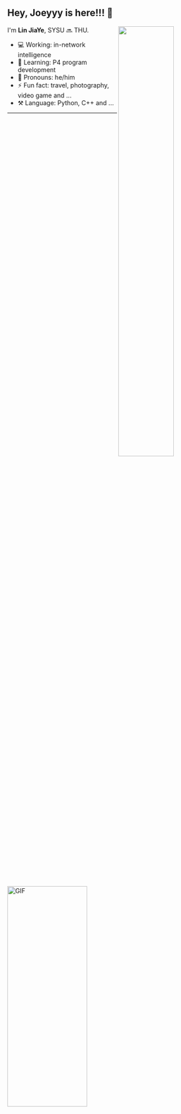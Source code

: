 ## Hey, Joeyyy is here!!! :wave:

[<img align="right" width="50%" src="https://github-readme-stats-ouuan.vercel.app/api?username=ljy2222&theme=dark&show_icons=true">](https://metrics.lecoq.io/ouuan?template=classic)

I'm **Lin JiaYe**, SYSU 🔜 THU.

- 💻 Working: in-network intelligence
- 🚀 Learning: P4 program development
- 👨 Pronouns: he/him
- ⚡ Fun fact: travel, photography, video game and ...
- ⚒️ Language: Python, C++ and ...

---
<img align="center" alt="GIF" src="https://media.giphy.com/media/3qGw96Jowb8sM/giphy.gif" width="60%" height="500px" />
<!-- <img align="right" alt="GIF" src="https://media.giphy.com/media/citBl9yPwnUOs/giphy.gif" width="50%" height="500px" /> -->
